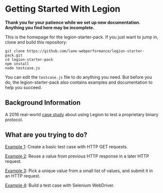 Getting Started With Legion
===========================

**Thank you for your patience while we set up new documentation. Anything you
find here may be incomplete.**

This is the homepage for the legion-starter-pack. If you just want to jump in,
clone and build this repository:

	git clone https://github.com/lane-webperformance/legion-starter-pack.git
	cd legion-starter-pack
	npm install
	node testcase.js

You can edit the `testcase.js` file to do anything you need. But before you do,
the legion-starter-pack also contains examples and documentation to help you
succeed.

Background Information
----------------------

A 2016 real-world [case study](./case_study.md) about using Legion to test a
proprietary binary protocol.

What are you trying to do?
--------------------------

[Example 1](./generated/001_simple.js.html): Create a basic test case with HTTP GET requests.

[Example 2](./generated/002_ticket.js.html): Reuse a value from previous HTTP response in a later HTTP request.

[Example 3](./generated/003_login_dataset.js.html): Pick a unique value from a small list of values, and submit it in an HTTP request.

[Example 4](./generated/004_selenium_webdriver.js.html): Build a test case with Selenium WebDriver.


